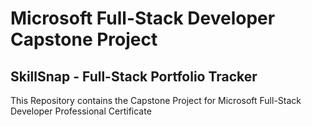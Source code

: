 # Microsoft Full-Stack Developer Capstone Project

## SkillSnap - Full-Stack Portfolio Tracker

This Repository contains the Capstone Project for Microsoft Full-Stack Developer Professional Certificate